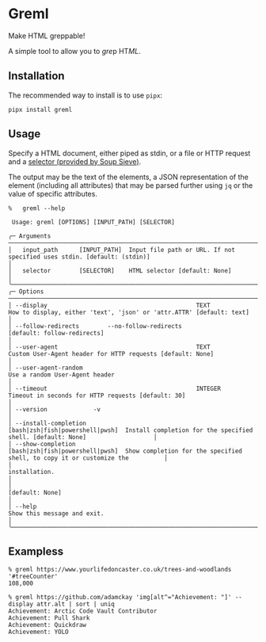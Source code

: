 # Greml

Make HTML greppable!

A simple tool to allow you to *gre*p HT*ML*. 

## Installation

The recommended way to install is to use `pipx`:

`pipx install greml`

## Usage

Specify a HTML document, either piped as stdin, or a file or HTTP request and a [selector (provided by Soup Sieve)](https://facelessuser.github.io/soupsieve/). 

The output may be the text of the elements, a JSON representation of the element (including all attributes) that may be parsed further using `jq` or the value of specific attributes. 

```
%   greml --help

 Usage: greml [OPTIONS] [INPUT_PATH] [SELECTOR]

╭─ Arguments ───────────────────────────────────────────────────────────────────────────────────────────────────────────────────────────────────────────────────────╮
│   input_path      [INPUT_PATH]  Input file path or URL. If not specified uses stdin. [default: (stdin)]                                                           │
│   selector        [SELECTOR]    HTML selector [default: None]                                                                                                     │
╰───────────────────────────────────────────────────────────────────────────────────────────────────────────────────────────────────────────────────────────────────╯
╭─ Options ─────────────────────────────────────────────────────────────────────────────────────────────────────────────────────────────────────────────────────────╮
│ --display                                          TEXT                             How to display, either 'text', 'json' or 'attr.ATTR' [default: text]          │
│ --follow-redirects        --no-follow-redirects                                     [default: follow-redirects]                                                   │
│ --user-agent                                       TEXT                             Custom User-Agent header for HTTP requests [default: None]                    │
│ --user-agent-random                                                                 Use a random User-Agent header                                                │
│ --timeout                                          INTEGER                          Timeout in seconds for HTTP requests [default: 30]                            │
│ --version             -v                                                                                                                                          │
│ --install-completion                               [bash|zsh|fish|powershell|pwsh]  Install completion for the specified shell. [default: None]                   │
│ --show-completion                                  [bash|zsh|fish|powershell|pwsh]  Show completion for the specified shell, to copy it or customize the          │
│                                                                                     installation.                                                                 │
│                                                                                     [default: None]                                                               │
│ --help                                                                              Show this message and exit.                                                   │
╰───────────────────────────────────────────────────────────────────────────────────────────────────────────────────────────────────────────────────────────────────╯
```

## Exampless

```
% greml https://www.yourlifedoncaster.co.uk/trees-and-woodlands '#treeCounter'
108,000
```

```
% greml https://github.com/adamckay 'img[alt^="Achievement: "]' --display attr.alt | sort | uniq
Achievement: Arctic Code Vault Contributor
Achievement: Pull Shark
Achievement: Quickdraw
Achievement: YOLO
```